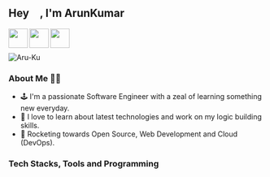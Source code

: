 
## Hey <img src="https://raw.githubusercontent.com/TheDudeThatCode/TheDudeThatCode/master/Assets/Hi.gif" width="16">, I'm ArunKumar

<p>
    <a href="https://www.linkedin.com/in/aru-ku">
        <img align="left" width="38px" src="https://img.icons8.com/fluency/344/linkedin.png" />
    </a>
    <a href="https://twitter.com/Aru_Ku_">
        <img align="left" width="38px" src="https://img.icons8.com/color/344/twitter.png"  />
    </a>
    <a href="mailto:arunaiekhil+dev@gmail.com">
        <img align="left" width="38px" src="https://img.icons8.com/color/344/gmail--v1.png"  />
    </a>
</p>

<br />
<br />

<p align="left">
    <img src="https://komarev.com/ghpvc/?username=Aru-Ku&label=Profile%20views&color=blue&style=flat-square" alt="Aru-Ku" />
</p>

### About Me 👨‍💻

 - 🕹️ I'm a passionate Software Engineer with a zeal of learning something new everyday.
 - 💝 I love to learn about latest technologies and work on my logic building skills.
 - 🚀 Rocketing towards Open Source, Web Development and Cloud (DevOps).

### Tech Stacks, Tools and Programming

